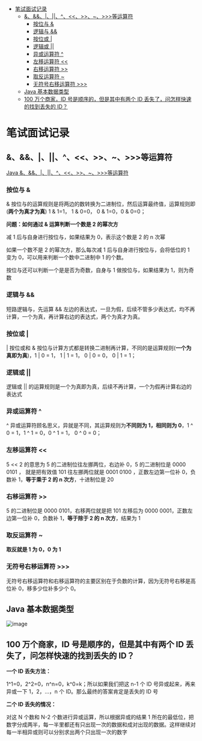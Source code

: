 <!-- TOC -->

- [笔试面试记录](#笔试面试记录)
  - [&、&&、|、||、^、<<、>>、~、>>>等运算符](#^等运算符)
    - [按位与 &](#按位与-)
    - [逻辑与 &&](#逻辑与-)
    - [按位或 |](#按位或-)
    - [逻辑或 ||](#逻辑或-)
    - [异或运算符 ^](#异或运算符-^)
    - [左移运算符 <<](#左移运算符-)
    - [右移运算符 >>](#右移运算符-)
    - [取反运算符 ~](#取反运算符-)
    - [无符号右移运算符 >>>](#无符号右移运算符-)
  - [Java 基本数据类型](#java-基本数据类型)
  - [100 万个商家，ID 号是顺序的，但是其中有两个 ID 丢失了，问怎样快速的找到丢失的 ID？](#100-万个商家id-号是顺序的但是其中有两个-id-丢失了问怎样快速的找到丢失的-id)

<!-- /TOC -->

# 笔试面试记录

## &、&&、|、||、^、<<、>>、~、>>>等运算符

[Java &、&&、|、||、^、<<、>>、~、>>>等运算符](https://cloud.tencent.com/developer/article/1338265)

### 按位与 &

& 按位与的运算规则是将两边的数转换为二进制位，然后运算最终值，运算规则即(**两个为真才为真**) 1 & 1=1， 1 & 0=0， 0 & 1=0，0 & 0=0；

**问题：如何通过 & 运算判断一个数是 2 的幂次方**

减 1 后与自身进行按位与，如果结果为 0，表示这个数是 2 的 n 次幂

如果一个数不是 2 的幂次方，那么每次减 1 后与自身进行按位与，会将低位的 1 变为 0，可以用来判断一个数中二进制中 1 的个数。

按位与还可以判断一个是是否为奇数，自身与 1 做按位与，如果结果为 1，则为奇数

### 逻辑与 &&

短路逻辑与，先运算 && 左边的表达式，一旦为假，后续不管多少表达式，均不再计算，一个为真，再计算右边的表达式，两个为真才为真。

### 按位或 |

| 按位或和 & 按位与计算方式都是转换二进制再计算，不同的是运算规则(**一个为真即为真**)，1 | 0 = 1， 1 | 1 = 1， 0 | 0 = 0， 0 | 1 = 1；

### 逻辑或 ||

逻辑或 || 的运算规则是一个为真即为真，后续不再计算，一个为假再计算右边的表达式

### 异或运算符 ^

^ 异或运算符顾名思义，异就是不同，其运算规则为**不同则为 1，相同则为 0**，1 ^ 0 = 1，1 ^ 1 = 0，0 ^ 1 = 1， 0 ^ 0 = 0；

### 左移运算符 <<

5 << 2 的意思为 5 的二进制位往左挪两位，右边补 0，5 的二进制位是 0000 0101 ， 就是把有效值 101 往左挪两位就是 0001 0100 ，正数左边第一位补 0，负数补 1，**等于乘于 2 的 n 次方**，十进制位是 20

### 右移运算符 >>

5 的二进制位是 0000 0101，右移两位就是把 101 左移后为 0000 0001，正数左边第一位补 0，负数补 1，**等于除于 2 的 n 次方**，结果为 1

### 取反运算符 ~

**取反就是 1 为 0，0 为 1**

### 无符号右移运算符 >>>

无符号右移运算符和右移运算符的主要区别在于负数的计算，因为无符号右移是高位补 0，移多少位补多少个 0。

## Java 基本数据类型

![image](https://ws1.sinaimg.cn/large/d4556b75ly1g3mteb1k1kj20l00eidgb.jpg)

## 100 万个商家，ID 号是顺序的，但是其中有两个 ID 丢失了，问怎样快速的找到丢失的 ID？

**一个 ID 丢失方法：**

1^1=0，2^2=0，n^n=0，k^0=k；所以如果我们把这 n-1 个 ID 号异或起来，再来异或一下 1，2，...，n 个 ID。那么最终的答案肯定是丢失的 ID 号

**二个 ID 丢失的情况：**

对这 N 个数和 N-2 个数进行异或运算，所以根据异或的结果 1 所在的最低位，把数字分成两半，每一半里都还有只出现一次的数据和成对出现的数据。这样继续对每一半相异或则可以分别求出两个只出现一次的数字
